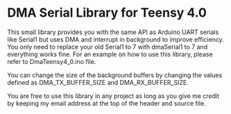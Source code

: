 # DMA Serial Library for Teensy 4.0

This small library provides you with the same API as Arduino UART serials like Serial1 but uses DMA and interrupt
in background to improve efficiency. You only need to replace your old Serial1 to 7 with dmaSerial1 to 7 and 
everything works fine. For an example on how to use this library, please refer to DmaTeensy4_0.ino file.

You can change the size of the background buffers by changing the values defined as DMA_TX_BUFFER_SIZE and 
DMA_RX_BUFFER_SIZE.

You are free to use this library in any project as long as you give me credit by keeping my email address
at the top of the header and source file.
